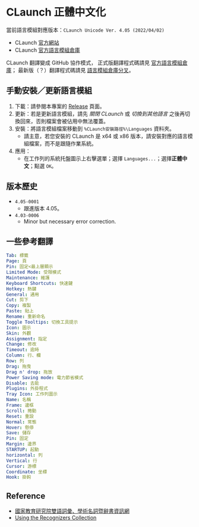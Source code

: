 # CLaunch 正體中文化

當前語言模組對應版本：`CLaunch Unicode Ver. 4.05 (2022/04/02)`

- CLaunch [官方網站][CLaunch Official]
- CLaunch [官方語言模組倉庫][CLaunch Languages]

CLaunch 翻譯變成 GitHub 協作模式，
正式版翻譯程式碼請見 [官方語言模組倉庫][CLaunch Languages]；
最新版（？）翻譯程式碼請見 [語言模組倉庫分叉](https://github.com/undecV/CLaunch-Languages)。

## 手動安裝／更新語言模組

1. 下載：請參閱本專案的 [Release](./releases) 頁面。
2. 更新：若是更新語言模組，請先 *關閉 CLaunch* 或 *切換到其他語言* 之後再切換回來，否則檔案會被佔用中無法覆蓋。
3. 安裝：將語言模組檔案移動到 `%CLaunch安裝路徑%\Languages` 資料夾。
   - 請主意，若您安裝的 CLaunch 是 x64 或 x86 版本，請安裝對應的語言模組檔案，而不是跟隨作業系統。
4. 應用：
   - 在工作列的系統托盤圖示上右擊選單；選擇 `Languages...`；選擇**正體中文**；點選 `OK`。

[CLaunch Official]: https://hp.vector.co.jp/authors/VA018351/claunch.html
[CLaunch Languages]: https://github.com/pyonky/CLaunch-Languages

## 版本歷史

- `4.05-0001`
  - 跟進版本 4.05。
- `4.03-0006`
  - Minor but necessary error correction.

## 一些參考翻譯

```yaml
Tab: 標籤
Page: 頁
Pin: 固定<最上層顯示
Limited Mode: 受限模式
Maintenance: 維護
Keyboard Shortcuts: 快速鍵
Hotkey: 熱鍵
General: 通用
Cut: 剪下
Copy: 複製
Paste: 貼上
Rename: 重新命名
Toggle Tooltips: 切換工具提示
Icon: 圖示
Skin: 外觀
Assignment: 指定
Change: 修改
Timeout: 逾時
Column: 行、欄
Row: 列
Drag: 拖曳
Drag n' drop: 拖放
Power Saving mode: 電力節省模式
Disable: 去能
Plugins: 外掛程式
Tray Icon: 工作列圖示
Name: 名稱
Frame: 邊框
Scroll: 捲動
Reset: 重設
Normal: 常態
Hover: 懸停
Save: 儲存
Pin: 固定
Margin: 邊界
STARTUP: 起動
horizontal: 列
Vertical: 行
Cursor: 游標
Coordinate: 坐標
Hook: 掛鉤
```

## Reference

- [國家教育研究院雙語詞彙、學術名詞暨辭書資訊網](https://terms.naer.edu.tw/)
- [Using the Recognizers Collection](https://docs.microsoft.com/en-us/windows/win32/tablet/using-the-recognizers-collection)
